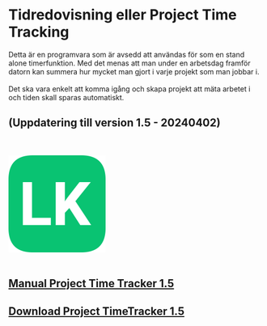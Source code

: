 # Tidredovisning eller Project Time Tracking 

Detta är en programvara som är avsedd att användas för som en stand alone timerfunktion. Med det menas att man under en arbetsdag framför datorn kan summera hur mycket man gjort i varje projekt som man jobbar i. </br></br>
Det ska vara enkelt att komma igång och skapa projekt att mäta arbetet i och tiden skall sparas automatiskt.<br/>
## (Uppdatering till version 1.5 - 20240402)
<br/><br/>
![LK icon](assets/logo.png)<br/>
<br/>

[Manual Project Time Tracker 1.5](assets/Manual_ProjectTimeTracker_1.5_20240402.pdf)
-
[Download Project TimeTracker 1.5](assets/ProjectTimeTracker_1.5_Setup20240405.msi)
-

